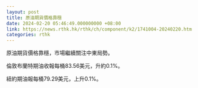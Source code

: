 ```yaml
---
layout: post
title: 原油期貨價格靠穩
date: 2024-02-20 05:46:49.000000000 +08:00
link: https://news.rthk.hk/rthk/ch/component/k2/1741004-20240220.htm
categories: rthk
---
```


原油期貨價格靠穩，市場繼續關注中東局勢。

倫敦布蘭特期油收報每桶83.56美元，升約0.1%。

紐約期油報每桶79.29美元，上升0.1%。
